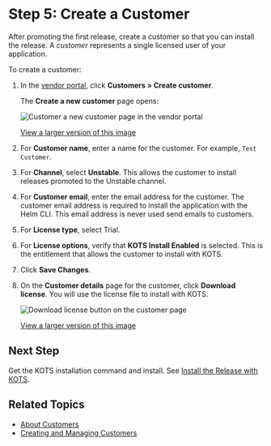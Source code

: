 # Step 5: Create a Customer

After promoting the first release, create a customer so that you can install the release. A _customer_ represents a single licensed user of your application.

To create a customer:

1. In the [vendor portal](https://vendor.replicated.com), click **Customers > Create customer**.

   The **Create a new customer** page opens:

   ![Customer a new customer page in the vendor portal](/images/create-customer.png)

   [View a larger version of this image](/images/create-customer.png)

1. For **Customer name**, enter a name for the customer. For example, `Test Customer`.

1. For **Channel**, select **Unstable**. This allows the customer to install releases promoted to the Unstable channel.

1. For **Customer email**, enter the email address for the customer. The customer email address is required to install the application with the Helm CLI. This email address is never used send emails to customers.

1. For **License type**, select Trial.

1. For **License options**, verify that **KOTS Install Enabled** is selected. This is the entitlement that allows the customer to install with KOTS.

1. Click **Save Changes**.

1. On the **Customer details** page for the customer, click **Download license**. You will use the license file to install with KOTS.

   ![Download license button on the customer page](/images/customer-download-license.png)

   [View a larger version of this image](/images/customer-download-license.png)

## Next Step

Get the KOTS installation command and install. See [Install the Release with KOTS](tutorial-kots-helm-install-kots).

## Related Topics

* [About Customers](/vendor/licenses-about)
* [Creating and Managing Customers](/vendor/releases-creating-customer)